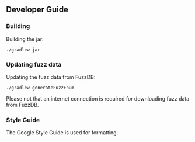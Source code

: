 ## Developer Guide

### Building
Building the jar:
```
./gradlew jar
```

### Updating fuzz data

Updating the fuzz data from FuzzDB:
```
./gradlew generateFuzzEnum
```
Please not that an internet connection is required for downloading fuzz data from FuzzDB.

### Style Guide

The Google Style Guide is used for formatting.
